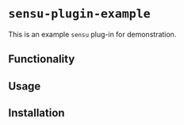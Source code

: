 # `sensu-plugin-example`

This is an example `sensu` plug-in for demonstration.

## Functionality

## Usage

## Installation
